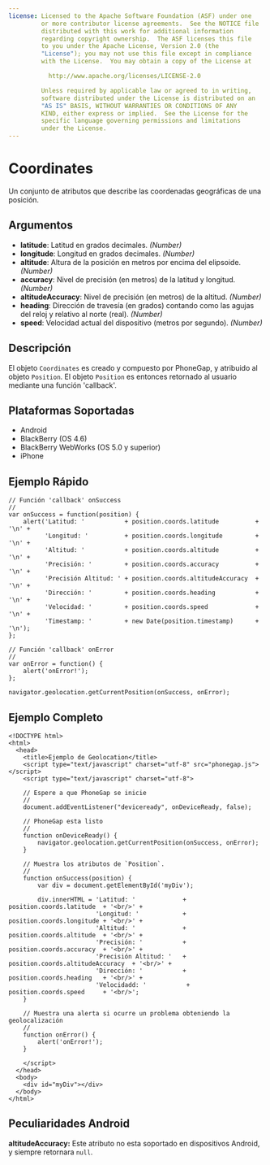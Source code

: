 ```yaml
---
license: Licensed to the Apache Software Foundation (ASF) under one
         or more contributor license agreements.  See the NOTICE file
         distributed with this work for additional information
         regarding copyright ownership.  The ASF licenses this file
         to you under the Apache License, Version 2.0 (the
         "License"); you may not use this file except in compliance
         with the License.  You may obtain a copy of the License at

           http://www.apache.org/licenses/LICENSE-2.0

         Unless required by applicable law or agreed to in writing,
         software distributed under the License is distributed on an
         "AS IS" BASIS, WITHOUT WARRANTIES OR CONDITIONS OF ANY
         KIND, either express or implied.  See the License for the
         specific language governing permissions and limitations
         under the License.
---
```


Coordinates
===========

Un conjunto de atributos que describe las coordenadas geográficas de una posición.

Argumentos
----------

* __latitude__: Latitud en grados decimales. _(Number)_
* __longitude__: Longitud en grados decimales. _(Number)_
* __altitude__: Altura de la posición en metros por encima del elipsoide. _(Number)_
* __accuracy__: Nivel de precisión (en metros) de la latitud y longitud. _(Number)_
* __altitudeAccuracy__: Nivel de precisión (en metros) de la altitud. _(Number)_
* __heading__: Dirección de travesía (en grados) contando como las agujas del reloj y relativo al norte (real). _(Number)_
* __speed__: Velocidad actual del dispositivo (metros por segundo). _(Number)_

Descripción
-----------

El objeto `Coordinates` es creado y compuesto por PhoneGap, y atribuido al objeto `Position`. El objeto `Position` es entonces retornado al usuario mediante una función 'callback'.

Plataformas Soportadas
----------------------

- Android
- BlackBerry (OS 4.6)
- BlackBerry WebWorks (OS 5.0 y superior)
- iPhone

Ejemplo Rápido
--------------

    // Función 'callback' onSuccess
    //
    var onSuccess = function(position) {
        alert('Latitud: '           + position.coords.latitude          + '\n' +
              'Longitud: '          + position.coords.longitude         + '\n' +
              'Altitud: '           + position.coords.altitude          + '\n' +
              'Precisión: '         + position.coords.accuracy          + '\n' +
              'Precisión Altitud: ' + position.coords.altitudeAccuracy  + '\n' +
              'Dirección: '         + position.coords.heading           + '\n' +
              'Velocidad: '         + position.coords.speed             + '\n' +
              'Timestamp: '         + new Date(position.timestamp)      + '\n');
    };

    // Función 'callback' onError
    //
    var onError = function() {
        alert('onError!');
    };

    navigator.geolocation.getCurrentPosition(onSuccess, onError);

Ejemplo Completo
----------------

    <!DOCTYPE html>
    <html>
      <head>
        <title>Ejemplo de Geolocation</title>
        <script type="text/javascript" charset="utf-8" src="phonegap.js"></script>
        <script type="text/javascript" charset="utf-8">

        // Espere a que PhoneGap se inicie
        //
        document.addEventListener("deviceready", onDeviceReady, false);

        // PhoneGap esta listo
        //
        function onDeviceReady() {
            navigator.geolocation.getCurrentPosition(onSuccess, onError);
        }
    
        // Muestra los atributos de `Position`.
        //
        function onSuccess(position) {
            var div = document.getElementById('myDiv');
        
            div.innerHTML = 'Latitud: '             + position.coords.latitude  + '<br/>' +
                            'Longitud: '            + position.coords.longitude + '<br/>' +
                            'Altitud: '             + position.coords.altitude  + '<br/>' +
                            'Precisión: '           + position.coords.accuracy  + '<br/>' +
                            'Precisión Altitud: '   + position.coords.altitudeAccuracy  + '<br/>' +
                            'Dirección: '           + position.coords.heading   + '<br/>' +
                            'Velocidadd: '           + position.coords.speed     + '<br/>';
        }
    
        // Muestra una alerta si ocurre un problema obteniendo la geolocalización
        //
        function onError() {
            alert('onError!');
        }

        </script>
      </head>
      <body>
        <div id="myDiv"></div>
      </body>
    </html>
    
Peculiaridades Android
----------------------

__altitudeAccuracy:__ Este atributo no esta soportado en dispositivos Android, y siempre retornara `null`.
